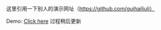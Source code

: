 这里引用一下别人的演示网址（https://github.com/guihailiuli）


Demo: [Click here](https://huanyouchen.github.io/demo/imooc/tinyHeart/tinyHeart.html)
过程稍后更新
